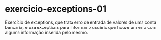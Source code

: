 # exercicio-exceptions-01

Exercício de exceptions, que trata erro de entrada de valores de uma conta bancaria, 
e usa exceptions para informar o usuário que houve um erro com alguma informação
inserida pelo mesmo.
